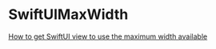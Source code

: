 # SwiftUIMaxWidth
[How to get SwiftUI view to use the maximum width available](https://programmingwithswift.com/how-to-make-swiftui-view-fill-width-or-height-of-screen/)

